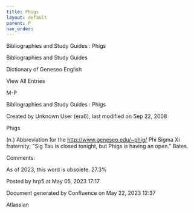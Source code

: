 ```yaml
---
title: Phigs
layout: default
parent: P
nav_order:
---
```


Bibliographies and Study Guides : Phigs

Bibliographies and Study Guides

Dictionary of Geneseo English

View All Entries

M-P

Bibliographies and Study Guides : Phigs

Created by  Unknown User (era6), last modified on Sep 22, 2008

Phigs

(n.) Abbreviation for the http://www.geneseo.edu/~phig/ Phi Sigma Xi fraternity; &quot;Sig Tau is closed tonight, but Phigs is having an open.&quot; Bates.

Comments:

As of 2023, this word is obsolete. 27.3% 

Posted by hrp5 at May 05, 2023 17:17

Document generated by Confluence on May 22, 2023 12:37

Atlassian
